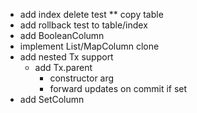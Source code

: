 * add index delete test
** copy table
* add rollback test to table/index
* add BooleanColumn
* implement List/MapColumn clone
* add nested Tx support
  * add Tx.parent
    * constructor arg
    * forward updates on commit if set 
* add SetColumn